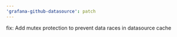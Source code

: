 ```yaml
---
'grafana-github-datasource': patch
---
```


fix: Add mutex protection to prevent data races in datasource cache
